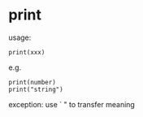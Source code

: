 # print
usage:
```
print(xxx)
```
e.g.
```
print(number)
print("string")
```

exception:
use \`  \"  to transfer meaning

